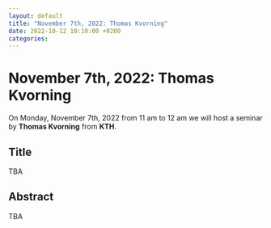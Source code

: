 ```yaml
---
layout: default
title: "November 7th, 2022: Thomas Kvorning"
date: 2022-10-12 10:10:00 +0200
categories:
---
```


# November 7th, 2022: Thomas Kvorning

On Monday, November 7th, 2022 from 11 am to 12 am we will host a seminar by **Thomas Kvorning** from **KTH**. 

## Title

TBA

## Abstract 

TBA




